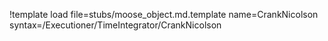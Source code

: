 !template load file=stubs/moose_object.md.template name=CrankNicolson syntax=/Executioner/TimeIntegrator/CrankNicolson